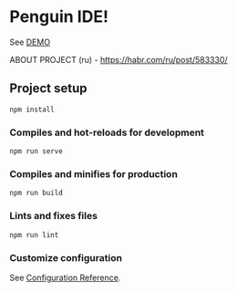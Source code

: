 # Penguin IDE!

See [DEMO](https://vladreshet.github.io/penguin/)

ABOUT PROJECT (ru) - https://habr.com/ru/post/583330/

## Project setup
```
npm install
```

### Compiles and hot-reloads for development
```
npm run serve
```

### Compiles and minifies for production
```
npm run build
```

### Lints and fixes files
```
npm run lint
```

### Customize configuration
See [Configuration Reference](https://cli.vuejs.org/config/).

